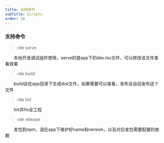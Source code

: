 ```yaml
---
title: 支持命令
subTitle: Scripts
order: 10
---
```


### 支持命令

> rde serve

&emsp;&emsp;本地开发调试组件使用，serve的是app下的dev.tsx文件，可以修改该文件查看效果

> rde build

&emsp;&emsp;build会在app目录下生成dist文件，如果需要可以查看，发布会自动发布这个文件

> rde lint

&emsp;&emsp;lint并fix全工程

> rde release

&emsp;&emsp;发包到npm，请在app下维护好name和version，以及对应发包需要配置的依赖

